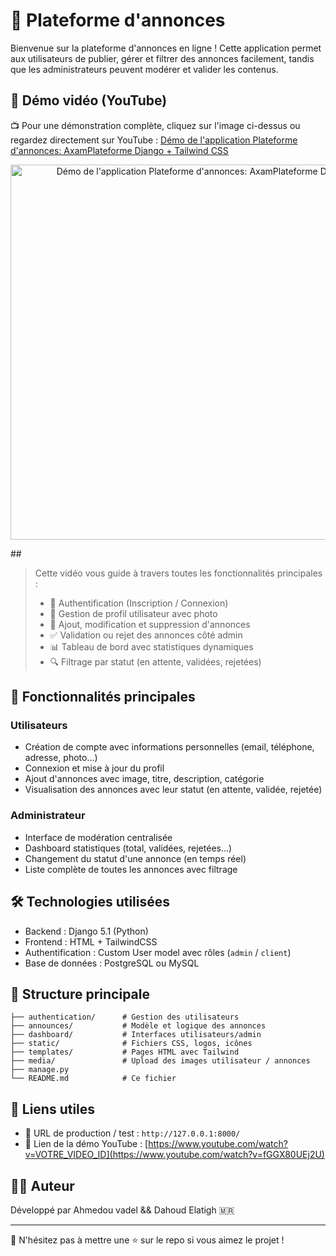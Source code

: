 # 📢 Plateforme d'annonces

Bienvenue sur la plateforme d'annonces en ligne ! Cette application permet aux utilisateurs de publier, gérer et filtrer des annonces facilement, tandis que les administrateurs peuvent modérer et valider les contenus.

## 🔗 Démo vidéo (YouTube)
📺 Pour une démonstration complète, cliquez sur l'image ci-dessus ou regardez directement sur YouTube :
[Démo de l'application Plateforme d'annonces: AxamPlateforme Django + Tailwind CSS ](https://www.youtube.com/watch?v=fGGX80UEj2U)


<p align="center">
  <a href="https://www.youtube.com/watch?v=fGGX80UEj2U" target="_blank">  
    <img src="https://img.youtube.com/vi/fGGX80UEj2U/0.jpg" alt="Démo de l'application Plateforme d'annonces: AxamPlateforme Django" width="600"/>
  </a>
</p>
##

> Cette vidéo vous guide à travers toutes les fonctionnalités principales :
> - 🔐 Authentification (Inscription / Connexion)
> - 👤 Gestion de profil utilisateur avec photo
> - 📝 Ajout, modification et suppression d'annonces
> - ✅ Validation ou rejet des annonces côté admin
> - 📊 Tableau de bord avec statistiques dynamiques
> - 🔍 Filtrage par statut (en attente, validées, rejetées)

## 🚀 Fonctionnalités principales

### Utilisateurs
- Création de compte avec informations personnelles (email, téléphone, adresse, photo...)
- Connexion et mise à jour du profil
- Ajout d'annonces avec image, titre, description, catégorie
- Visualisation des annonces avec leur statut (en attente, validée, rejetée)

### Administrateur
- Interface de modération centralisée
- Dashboard statistiques (total, validées, rejetées...)
- Changement du statut d'une annonce (en temps réel)
- Liste complète de toutes les annonces avec filtrage

## 🛠️ Technologies utilisées
- Backend : Django 5.1 (Python)
- Frontend : HTML + TailwindCSS
- Authentification : Custom User model avec rôles (`admin` / `client`)
- Base de données : PostgreSQL ou MySQL

## 📁 Structure principale
```
├── authentication/      # Gestion des utilisateurs
├── announces/           # Modèle et logique des annonces
├── dashboard/           # Interfaces utilisateurs/admin
├── static/              # Fichiers CSS, logos, icônes
├── templates/           # Pages HTML avec Tailwind
├── media/               # Upload des images utilisateur / annonces
├── manage.py
└── README.md            # Ce fichier
```

## 📎 Liens utiles
- 🔗 URL de production / test : `http://127.0.0.1:8000/`
- 🔗 Lien de la démo YouTube : [https://www.youtube.com/watch?v=VOTRE_VIDEO_ID](https://www.youtube.com/watch?v=fGGX80UEj2U)

## 👨‍💻 Auteur
Développé par Ahmedou vadel && Dahoud Elatigh 🇲🇷

---

🧡 N'hésitez pas à mettre une ⭐ sur le repo si vous aimez le projet !

